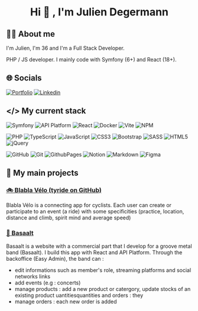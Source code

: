 # <p style="text-align: center; font-weight: bold;">Hi 👋 , I'm Julien Degermann</p>


## 🧑‍💻 About me
I'm Julien, I'm 36 and I'm a Full Stack Developer.


PHP / JS developer. I mainly code with Symfony (6+) and React (18+).


## 🌐 Socials
<a href="https://www.julien-degermann.fr/" target="_blank" >![Portfolio](https://img.shields.io/badge/Porfolio-%23F7DF1E.svg?style=&logo=globus&logoColor=black)</a>
<a href="https://www.linkedin.com/in/julien-degermann/" target="_blank" >![Linkedin](https://img.shields.io/badge/LinkedIn-0e76a8.svg?style=&logo=linkedin&logoColor=white)</a>




## </> My current stack

<!--  -->
![Symfony](https://img.shields.io/badge/symfony-%2320232a.svg?style=for-the-badge&logo=symfony&logoColor=white) 
![API Platform](https://img.shields.io/badge/API_Platform-0099a1.svg?style=for-the-badge&logo=symfony&logoColor=white) 
![React](https://img.shields.io/badge/react-%2320232a.svg?style=for-the-badge&logo=react&logoColor=white&color=blue) 
![Docker](https://img.shields.io/badge/docker-%23CB3837.svg?style=for-the-badge&logo=docker&logoColor=white&color=1d63ed) 
![Vite](https://img.shields.io/badge/vite-%23646CFF.svg?style=for-the-badge&logo=vite&logoColor=white)
![NPM](https://img.shields.io/badge/NPM-%23CB3837.svg?style=for-the-badge&logo=npm&logoColor=white) 

![PHP](https://img.shields.io/badge/PHP-4F5B93.svg?style=for-the-badge&logo=php&logoColor=white) 
![TypeScript](https://img.shields.io/badge/typescript-%23007ACC.svg?style=for-the-badge&logo=typescript&logoColor=white)
![JavaScript](https://img.shields.io/badge/javascript-%23F7DF1E.svg?style=for-the-badge&logo=javascript&logoColor=black) 
![CSS3](https://img.shields.io/badge/css3-%231572B6.svg?style=for-the-badge&logo=css3&logoColor=white)
![Bootstrap](https://img.shields.io/badge/Bootstrap-hotpink.svg?style=for-the-badge&logo=bootstrap&logoColor=white&color=712cf9) 
![SASS](https://img.shields.io/badge/SASS-hotpink.svg?style=for-the-badge&logo=SASS&logoColor=white) 
![HTML5](https://img.shields.io/badge/html5-%23E34F26.svg?style=for-the-badge&logo=html5&logoColor=white) 
![jQuery](https://img.shields.io/badge/jquery-%230769AD.svg?style=for-the-badge&logo=jquery&logoColor=white) 


![GitHub](https://img.shields.io/badge/github-%23121011.svg?style=for-the-badge&logo=github&logoColor=white)
![Git](https://img.shields.io/badge/git-%23F05033.svg?style=for-the-badge&logo=git&logoColor=white) 
![GithubPages](https://img.shields.io/badge/github%20pages-121013?style=for-the-badge&logo=github&logoColor=white) 
![Notion](https://img.shields.io/badge/notion-000000.svg?style=for-the-badge&logo=notion&logoColor=white)
![Markdown](https://img.shields.io/badge/markdown-%23000000.svg?style=for-the-badge&logo=markdown&logoColor=white) 
![Figma](https://img.shields.io/badge/figma-%23F24E1E.svg?style=for-the-badge&logo=figma&logoColor=white)
<!-- ![GitHub Actions](https://img.shields.io/badge/github%20actions-%232671E5.svg?style=for-the-badge&logo=githubactions&logoColor=white)  -->
<!-- ![GitLab](https://img.shields.io/badge/gitlab-%23181717.svg?style=for-the-badge&logo=gitlab&logoColor=white) -->
<!-- ![GitLab CI](https://img.shields.io/badge/gitlab%20CI-%23181717.svg?style=for-the-badge&logo=gitlab&logoColor=white)  -->
<!-- ![Jira](https://img.shields.io/badge/jira-%230A0FFF.svg?style=for-the-badge&logo=jira&logoColor=white) -->



## 💼 My main projects
### <a href="https://blablabvelo.julien-degermann.fr/" target="_blank">🚲 Blabla Vélo (tyride on GitHub)</a>
Blabla Vélo is a connecting app for cyclists. Each user can create or participate to an event (a ride) with some specificities (practice, location, distance and climb, spirit mind and average speed) 

### <a href="https://newbasaalt.julien-degermann.fr/" target="_blank">🤘 Basaalt</a>

Basaalt is a website with a commercial part that I develop for a groove metal band (Basaalt). I build this app with React and API Platform. Through the backoffice (Easy Admin), the band can :
- edit informations such as member's role, streaming platforms and social networks links
- add events (e.g : concerts)
- manage products : add a new product or catergory, update stocks of an existing product 
uantitiesquantities and orders : they
- manage orders : each new order is added

